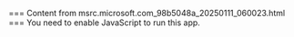 === Content from msrc.microsoft.com_98b5048a_20250111_060023.html ===
You need to enable JavaScript to run this app.
